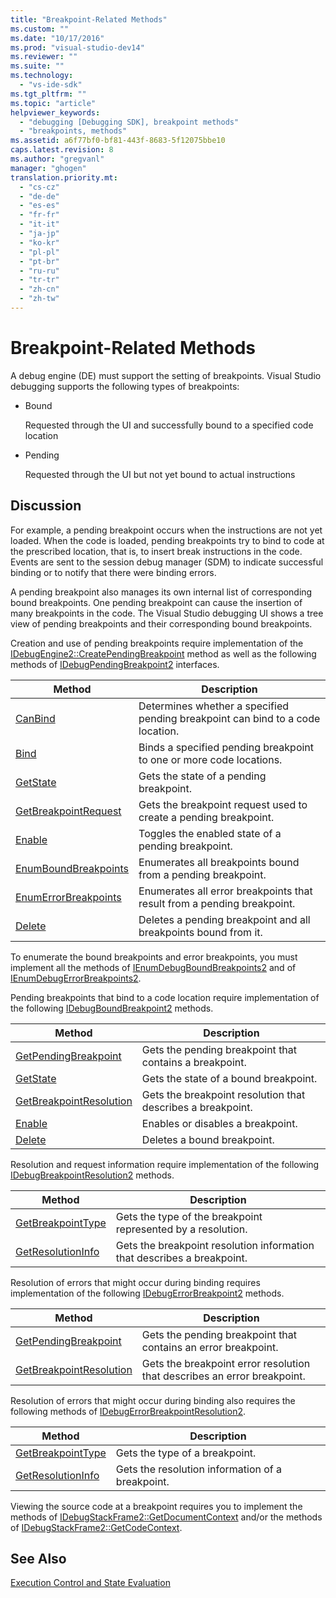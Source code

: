 ```yaml
---
title: "Breakpoint-Related Methods"
ms.custom: ""
ms.date: "10/17/2016"
ms.prod: "visual-studio-dev14"
ms.reviewer: ""
ms.suite: ""
ms.technology: 
  - "vs-ide-sdk"
ms.tgt_pltfrm: ""
ms.topic: "article"
helpviewer_keywords: 
  - "debugging [Debugging SDK], breakpoint methods"
  - "breakpoints, methods"
ms.assetid: a6f77bf0-bf81-443f-8683-5f12075bbe10
caps.latest.revision: 8
ms.author: "gregvanl"
manager: "ghogen"
translation.priority.mt: 
  - "cs-cz"
  - "de-de"
  - "es-es"
  - "fr-fr"
  - "it-it"
  - "ja-jp"
  - "ko-kr"
  - "pl-pl"
  - "pt-br"
  - "ru-ru"
  - "tr-tr"
  - "zh-cn"
  - "zh-tw"
---
```

# Breakpoint-Related Methods
A debug engine (DE) must support the setting of breakpoints. Visual Studio debugging supports the following types of breakpoints:  
  
-   Bound  
  
     Requested through the UI and successfully bound to a specified code location  
  
-   Pending  
  
     Requested through the UI but not yet bound to actual instructions  
  
## Discussion  
 For example, a pending breakpoint occurs when the instructions are not yet loaded. When the code is loaded, pending breakpoints try to bind to code at the prescribed location, that is, to insert break instructions in the code. Events are sent to the session debug manager (SDM) to indicate successful binding or to notify that there were binding errors.  
  
 A pending breakpoint also manages its own internal list of corresponding bound breakpoints. One pending breakpoint can cause the insertion of many breakpoints in the code. The Visual Studio debugging UI shows a tree view of pending breakpoints and their corresponding bound breakpoints.  
  
 Creation and use of pending breakpoints require implementation of the [IDebugEngine2::CreatePendingBreakpoint](../extensibility/idebugengine2--creatependingbreakpoint.md) method as well as the following methods of [IDebugPendingBreakpoint2](../extensibility/idebugpendingbreakpoint2.md) interfaces.  
  
|Method|Description|  
|------------|-----------------|  
|[CanBind](../extensibility/idebugpendingbreakpoint2--canbind.md)|Determines whether a specified pending breakpoint can bind to a code location.|  
|[Bind](../extensibility/idebugpendingbreakpoint2--bind.md)|Binds a specified pending breakpoint to one or more code locations.|  
|[GetState](../extensibility/idebugpendingbreakpoint2--getstate.md)|Gets the state of a pending breakpoint.|  
|[GetBreakpointRequest](../extensibility/idebugpendingbreakpoint2--getbreakpointrequest.md)|Gets the breakpoint request used to create a pending breakpoint.|  
|[Enable](../extensibility/idebugpendingbreakpoint2--enable.md)|Toggles the enabled state of a pending breakpoint.|  
|[EnumBoundBreakpoints](../extensibility/idebugpendingbreakpoint2--enumboundbreakpoints.md)|Enumerates all breakpoints bound from a pending breakpoint.|  
|[EnumErrorBreakpoints](../extensibility/idebugpendingbreakpoint2--enumerrorbreakpoints.md)|Enumerates all error breakpoints that result from a pending breakpoint.|  
|[Delete](../extensibility/idebugpendingbreakpoint2--delete.md)|Deletes a pending breakpoint and all breakpoints bound from it.|  
  
 To enumerate the bound breakpoints and error breakpoints, you must implement all the methods of [IEnumDebugBoundBreakpoints2](../extensibility/ienumdebugboundbreakpoints2.md) and of [IEnumDebugErrorBreakpoints2](../extensibility/ienumdebugerrorbreakpoints2.md).  
  
 Pending breakpoints that bind to a code location require implementation of the following [IDebugBoundBreakpoint2](../extensibility/idebugboundbreakpoint2.md) methods.  
  
|Method|Description|  
|------------|-----------------|  
|[GetPendingBreakpoint](../extensibility/idebugboundbreakpoint2--getpendingbreakpoint.md)|Gets the pending breakpoint that contains a breakpoint.|  
|[GetState](../extensibility/idebugboundbreakpoint2--getstate.md)|Gets the state of a bound breakpoint.|  
|[GetBreakpointResolution](../extensibility/idebugboundbreakpoint2--getbreakpointresolution.md)|Gets the breakpoint resolution that describes a breakpoint.|  
|[Enable](../extensibility/idebugboundbreakpoint2--enable.md)|Enables or disables a breakpoint.|  
|[Delete](../extensibility/idebugboundbreakpoint2--delete.md)|Deletes a bound breakpoint.|  
  
 Resolution and request information require implementation of the following [IDebugBreakpointResolution2](../extensibility/idebugbreakpointresolution2.md) methods.  
  
|Method|Description|  
|------------|-----------------|  
|[GetBreakpointType](../extensibility/idebugbreakpointresolution2--getbreakpointtype.md)|Gets the type of the breakpoint represented by a resolution.|  
|[GetResolutionInfo](../extensibility/idebugbreakpointresolution2--getresolutioninfo.md)|Gets the breakpoint resolution information that describes a breakpoint.|  
  
 Resolution of errors that might occur during binding requires implementation of the following [IDebugErrorBreakpoint2](../extensibility/idebugerrorbreakpoint2.md) methods.  
  
|Method|Description|  
|------------|-----------------|  
|[GetPendingBreakpoint](../extensibility/idebugerrorbreakpoint2--getpendingbreakpoint.md)|Gets the pending breakpoint that contains an error breakpoint.|  
|[GetBreakpointResolution](../extensibility/idebugerrorbreakpoint2--getbreakpointresolution.md)|Gets the breakpoint error resolution that describes an error breakpoint.|  
  
 Resolution of errors that might occur during binding also requires the following methods of [IDebugErrorBreakpointResolution2](../extensibility/idebugerrorbreakpointresolution2.md).  
  
|Method|Description|  
|------------|-----------------|  
|[GetBreakpointType](../extensibility/idebugerrorbreakpointresolution2--getbreakpointtype.md)|Gets the type of a breakpoint.|  
|[GetResolutionInfo](../extensibility/idebugerrorbreakpointresolution2--getresolutioninfo.md)|Gets the resolution information of a breakpoint.|  
  
 Viewing the source code at a breakpoint requires you to implement the methods of [IDebugStackFrame2::GetDocumentContext](../extensibility/idebugstackframe2--getdocumentcontext.md) and/or the methods of [IDebugStackFrame2::GetCodeContext](../extensibility/idebugstackframe2--getcodecontext.md).  
  
## See Also  
 [Execution Control and State Evaluation](../extensibility/execution-control-and-state-evaluation.md)